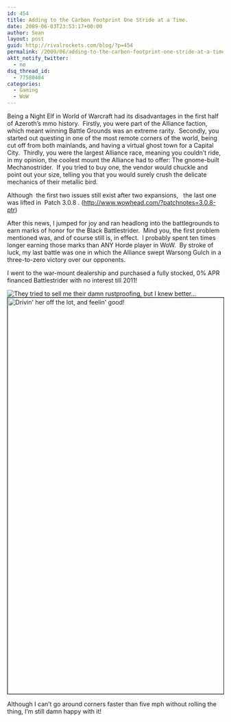 ```yaml
---
id: 454
title: Adding to the Carbon Footprint One Stride at a Time.
date: 2009-06-03T23:53:17+00:00
author: Sean
layout: post
guid: http://rivalrockets.com/blog/?p=454
permalink: /2009/06/adding-to-the-carbon-footprint-one-stride-at-a-time/
aktt_notify_twitter:
  - no
dsq_thread_id:
  - 77580404
categories:
  - Gaming
  - WoW
---
```

Being a Night Elf in World of Warcraft had its disadvantages in the first half of Azeroth&#8217;s mmo history.  Firstly, you were part of the Alliance faction, which meant winning Battle Grounds was an extreme rarity.  Secondly, you started out questing in one of the most remote corners of the world, being cut off from both mainlands, and having a virtual ghost town for a Capital City.  Thirdly, you were the largest Alliance race, meaning you couldn&#8217;t ride, in my opinion, the coolest mount the Alliance had to offer: The gnome-built Mechanostrider.  If you tried to buy one, the vendor would chuckle and point out your size, telling you that you would surely crush the delicate mechanics of their metallic bird.

Although  the first two issues still exist after two expansions,   the last one was lifted in  Patch 3.0.8 . (<http://www.wowhead.com/?patchnotes=3.0.8-ptr>)

After this news, I jumped for joy and ran headlong into the battlegrounds to earn marks of honor for the Black Battlestrider.  Mind you, the first problem mentioned was, and of course still is, in effect.  I probably spent ten times longer earning those marks than ANY Horde player in WoW.  By stroke of luck, my last battle was one in which the Alliance swept Warsong Gulch in a three-to-zero victory over our opponents.

I went to the war-mount dealership and purchased a fully stocked, 0% APR financed Battlestrider with no interest till 2011!

<img class="alignnone size-full wp-image-455" title="They tried to sell me their damn rustproofing, but I knew better..." src="http://rivalrockets.com/blog/wp-content/uploads/2009/06/wowscrnshot_060109_235146.jpg" alt="They tried to sell me their damn rustproofing, but I knew better..." />

<img class="alignnone size-full wp-image-457" style="border: 1px solid black;" title="Drivin' her off the lot, and feelin' good!" src="http://rivalrockets.com/blog/wp-content/uploads/2009/06/wowscrnshot_060109_235256.jpg" alt="Drivin' her off the lot, and feelin' good!" width="1152" height="922" />

Although I can&#8217;t go around corners faster than five mph without rolling the thing, I&#8217;m still damn happy with it!